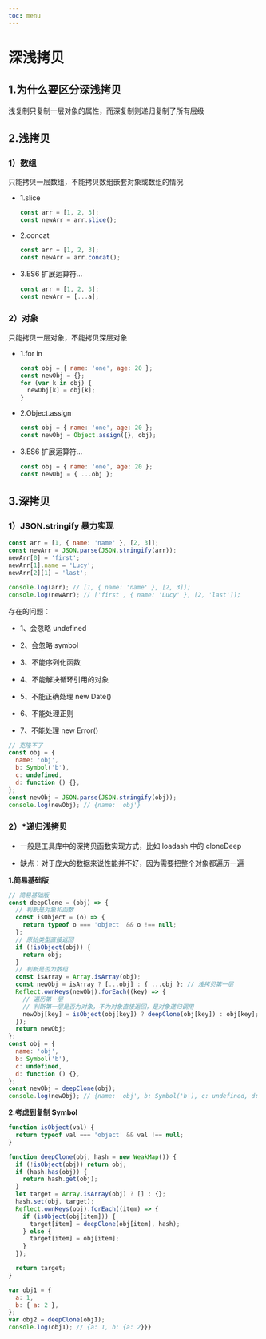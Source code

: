 ```yaml
---
toc: menu
---
```


# 深浅拷贝

## 1.为什么要区分深浅拷贝

浅复制只复制一层对象的属性，而深复制则递归复制了所有层级

## 2.浅拷贝

### 1）数组

只能拷贝一层数组，不能拷贝数组嵌套对象或数组的情况

- 1.slice

  ```js
  const arr = [1, 2, 3];
  const newArr = arr.slice();
  ```

- 2.concat

  ```js
  const arr = [1, 2, 3];
  const newArr = arr.concat();
  ```

- 3.ES6 扩展运算符...

  ```js
  const arr = [1, 2, 3];
  const newArr = [...a];
  ```

### 2）对象

只能拷贝一层对象，不能拷贝深层对象

- 1.for in

  ```js
  const obj = { name: 'one', age: 20 };
  const newObj = {};
  for (var k in obj) {
    newObj[k] = obj[k];
  }
  ```

- 2.Object.assign

  ```js
  const obj = { name: 'one', age: 20 };
  const newObj = Object.assign({}, obj);
  ```

- 3.ES6 扩展运算符...

  ```js
  const obj = { name: 'one', age: 20 };
  const newObj = { ...obj };
  ```

## 3.深拷贝

### 1）JSON.stringify 暴力实现

```js
const arr = [1, { name: 'name' }, [2, 3]];
const newArr = JSON.parse(JSON.stringify(arr));
newArr[0] = 'first';
newArr[1].name = 'Lucy';
newArr[2][1] = 'last';

console.log(arr); // [1, { name: 'name' }, [2, 3]];
console.log(newArr); // ['first', { name: 'Lucy' }, [2, 'last']];
```

存在的问题：

- 1、会忽略 undefined

- 2、会忽略 symbol

- 3、不能序列化函数

- 4、不能解决循环引用的对象

- 5、不能正确处理 new Date()

- 6、不能处理正则

- 7、不能处理 new Error()

```js
// 克隆不了
const obj = {
  name: 'obj',
  b: Symbol('b'),
  c: undefined,
  d: function () {},
};
const newObj = JSON.parse(JSON.stringify(obj));
console.log(newObj); // {name: 'obj'}
```

### 2）\*递归浅拷贝

- 一般是工具库中的深拷贝函数实现方式，比如 loadash 中的 cloneDeep

- 缺点：对于庞大的数据来说性能并不好，因为需要把整个对象都遍历一遍

**1.简易基础版**

```js
// 简易基础版
const deepClone = (obj) => {
  // 判断是对象和函数
  const isObject = (o) => {
    return typeof o === 'object' && o !== null;
  };
  // 原始类型直接返回
  if (!isObject(obj)) {
    return obj;
  }
  // 判断是否为数组
  const isArray = Array.isArray(obj);
  const newObj = isArray ? [...obj] : { ...obj }; // 浅拷贝第一层
  Reflect.ownKeys(newObj).forEach((key) => {
    // 遍历第一层
    // 判断第一层是否为对象，不为对象直接返回，是对象递归调用
    newObj[key] = isObject(obj[key]) ? deepClone(obj[key]) : obj[key];
  });
  return newObj;
};
const obj = {
  name: 'obj',
  b: Symbol('b'),
  c: undefined,
  d: function () {},
};
const newObj = deepClone(obj);
console.log(newObj); // {name: 'obj', b: Symbol('b'), c: undefined, d: function () {}}
```

**2.考虑到复制 Symbol**

```js
function isObject(val) {
  return typeof val === 'object' && val !== null;
}

function deepClone(obj, hash = new WeakMap()) {
  if (!isObject(obj)) return obj;
  if (hash.has(obj)) {
    return hash.get(obj);
  }
  let target = Array.isArray(obj) ? [] : {};
  hash.set(obj, target);
  Reflect.ownKeys(obj).forEach((item) => {
    if (isObject(obj[item])) {
      target[item] = deepClone(obj[item], hash);
    } else {
      target[item] = obj[item];
    }
  });

  return target;
}

var obj1 = {
  a: 1,
  b: { a: 2 },
};
var obj2 = deepClone(obj1);
console.log(obj1); // {a: 1, b: {a: 2}}}
```
